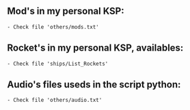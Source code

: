 ## Mod's in my personal KSP:
	- Check file 'others/mods.txt'

## Rocket's in my personal KSP, availables:
	- Check file 'ships/List_Rockets'

## Audio's files useds in the script python:
	- Check file 'others/audio.txt'
